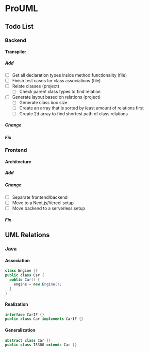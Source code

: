 # ProUML

## Todo List

### Backend

#### Transpiler

##### Add

- [ ] Get all declaration types inside method functionality (file)
- [ ] Finish test cases for class associations (file)
- [ ] Relate classes (project)
  - [ ] Check parent class types to find relation
- [ ] Generate layout based on relations (project)
  - [ ] Generate class box size
  - [ ] Create an array that is sorted by least amount of relations first
  - [ ] Create 2d array to find shortest path of class relations

##### Change

##### Fix

### Frontend

#### Architecture

##### Add

##### Change

- [ ] Separate frontend/backend
- [ ] Move to a Next.js/Vercel setup
- [ ] Move backend to a serverless setup

##### Fix

## UML Relations

### Java

#### Association

```java
class Engine {}
public class Car {
  public Car() {
    engine = new Engine();
  }
}
```

#### Realization

```java
interface CarIF {}
public class Car implements CarIF {}
```

#### Generalization

```java
abstract class Car {}
public class IS300 extends Car {}
```
